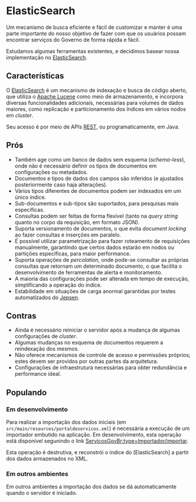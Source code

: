 # ElasticSearch

Um mecanismo de busca eficiente e fácil de customizar e manter é uma parte importante do nosso objetivo de fazer com que os usuários possam encontrar serviços do Governo de forma rápida e fácil.

Estudamos algumas ferramentas existentes, e decidimos basear nossa implementação no [ElasticSearch][ES].

## Características

O [ElasticSearch][ES] é um mecanismo de indexação e busca de código aberto, que utiliza o [Apache Lucene][LUCENE] como meio de armazenamento, e incorpora diversas funcionalidades adicionais, necessárias para volumes de dados maiores, como replicação e particionamento dos índices em vários nodos em _cluster_.

Seu acesso é por meio de APIs [REST][REST], ou programaticamente, em Java.

## Prós

* Também age como um banco de dados sem esquema (_schema-less_), onde não é necessário definir os tipos de documentos em configurações ou metadados.
* Documentos e tipos de dados dos campos são inferidos (e ajustados posteriormente caso haja alterações).
* Vários tipos diferentes de documentos podem ser indexados em um único índice.
* Sub-documentos e sub-tipos são suportados, para pesquisas mais específicas.
* Consultas podem ser feitas de forma flexível (tanto na _query string_ quanto no corpo da requisição, em formato JSON).
* Suporta versionamento de documentos, o que evita _document locking_ ao fazer consultas e inserções em paralelo.
* É possível utilizar parametrização para fazer roteamento de requisições manualmente, garantindo que certos dados estarão em nodos ou partições específicas, para maior performance.
* Suporta operações de _percolation_, onde pode-se consultar as próprias consultas que retornam um determinado documento, o que facilita o desenvolvimento de ferramentas de alerta e monitoramento.
* A maioria das configurações pode ser alterada em tempo de execução, simplificando a operação do índice.
* Estabilidade em situações de carga anormal garantidas por testes automatizados do [Jepsen][JEPSEN].

## Contras

* Ainda é necessário reiniciar o servidor após a mudança de algumas configurações de _cluster_.
* Algumas mudanças no esquema de documentos requerem a reindexação dos mesmos.
* Não oferece mecanismos de controle de acesso e permissões próprios; estes devem ser providos por outras partes da arquitetura.
* Configurações de infraestrutura necessárias para obter redundância e performance ideal.

## Populando

### Em desenvolvimento

Para realizar a importação dos dados iniciais (em `src/main/resources/portaldeservicos.xml`) é necessária a execução de um importador embutido na aplicação. Em desenvolvimento, esta operação está disponível segunindo o link [ServicosGovBr:type=Importador/importar](http://localhost:8080/jolokia/exec/ServicosGovBr:type=Importador/importar).

Esta operação é destrutiva, e reconstrói o índice do [ElasticSearch] a partir dos dados armazenados no XML.

### Em outros ambientes

Em outros ambientes a importação dos dados se dá automaticamente quando o servidor é iniciado.

[REST]:http://pt.wikipedia.org/wiki/REST
[ES]:http://www.elasticsearch.org/
[JEPSEN]:https://aphyr.com/posts/317-call-me-maybe-elasticsearch
[SOLR-ES1]:http://solr-vs-elasticsearch.com/
[SOLR-ES2]:http://stackoverflow.com/questions/10213009/solr-vs-elasticsearch
[LUCENE]:http://lucene.apache.org/
